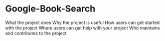# Google-Book-Search
What the project does Why the project is useful How users can get started with the project Where users can get help with your project Who maintains and contributes to the project
